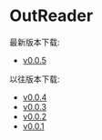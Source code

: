 # OutReader

最新版本下载:

- [v0.0.5](https://jiegouyun.oss-cn-shenzhen.aliyuncs.com/downloads/OutreaderClient%20Setup%200.0.5.exe)

以往版本下载:

- [v0.0.4](https://jiegouyun.oss-cn-shenzhen.aliyuncs.com/downloads/OutreaderClient%20Setup%200.0.4.exe)
- [v0.0.3](https://jiegouyun.oss-cn-shenzhen.aliyuncs.com/downloads/OutreaderClient%20Setup%200.0.3.exe)
- [v0.0.2](https://jiegouyun.oss-cn-shenzhen.aliyuncs.com/downloads/OutreaderClient-0.02.exe)
- [v0.0.1](https://jiegouyun.oss-cn-shenzhen.aliyuncs.com/downloads/OutreaderClient%20Setup%200.0.1.exe)
